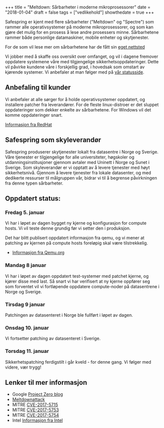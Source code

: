 +++
title = "Meltdown: Sårbarheter i moderne mikroprosessorer"
date = "2018-01-04"
draft = false
tags = ["vedlikehold"]
showthedate = true
+++

Safespring er kjent med flere sårbarheter ("Meltdown" og "Spectre") som rammer alle operativsystemer på moderne mikroprosessorer, og som kan gjøre det mulig for en prosess å lese andre prosessers minne. Sårbarhetene rammer både personlige datamaskiner, mobile enheter og skytjenester.

<!--more-->

For de som vil lese mer om sårbarhetene har de fått sin [eget nettsted](https://meltdownattack.com)

Vi jobber med å skaffe oss oversikt over omfanget, og vil i dagene fremover oppdatere systemene våre med tilgjengelige sikkerhetsoppdateringer. Dette vil påvirke kundene våre i forskjellig grad, i hovedsak som omstart av kjørende systemer. Vi anbefaler at man følger med på [vår statusside](http://status.safespring.com).

## Anbefaling til kunder

Vi anbefaler at alle sørger for å holde operativsystemer oppdatert, og installere patcher fra leverandører. For de fleste linux-distroer er det sluppet oppdateringer som dekker enkelte av sårbarhetene. For Windows vil det komme oppdateringer snart.

[Informasjon fra RedHat](https://access.redhat.com/security/vulnerabilities/speculativeexecution?sc_cid=701f2000000tsLNAAY&)

## Safespring som skyleverandør

Safespring produserer skytjenester lokalt fra datasentre i Norge og Sverige. Våre tjenester er tilgjengelige for alle universiteter, høgskoler og utdanningsinstitusjoner gjennom avtaler med Uninett i Norge og Sunet i Sverige. Som skyleverandør er vi opptatt av å levere tjenester med høyt sikkerhetsnivå. Gjennom å levere tjenester fra lokale datasenter, og med dedikerte ressurser til målgruppen vår, bidrar vi til å begrense påvirkningen fra denne typen sårbarheter.

## Oppdatert status:

### Fredag 5. januar

Vi har i løpet av dagen bygget ny kjerne og konfigurasjon for compute hosts. Vi vil teste denne grundig før vi setter den i produksjon.

Det har blitt publisert oppdatert informasjon fra qemu, og vi mener at patching av kjernen på compute hosts foreløpig skal være tilstrekkelig.

* [Informasjon fra Qemu.org](https://www.qemu.org/2018/01/04/spectre/)

### Mandag 8 januar

Vi har i løpet av dagen oppdatert test-systemer med patchet kjerne, og kjører disse med last. Så snart vi har verifisert at ny kjerne oppfører seg som forventet vil vi fortløpende oppdatere compute-noder på datasentrene i Norge og Sverige.

### Tirsdag 9 januar

Patchingen av datasenteret i Norge ble fullført i løpet av dagen. 

### Onsdag 10. januar

Vi fortsetter patching av datasenteret i Sverige.

### Torsdag 11. januar

Sikkerhetspatching ferdigstilt i går kveld - for denne gang. Vi følger med videre, vær trygg!

## Lenker til mer informasjon

* Google [Project Zero blog](https://googleprojectzero.blogspot.com/2018/01/reading-privileged-memory-with-side.html)
* [Meltdownattack](https://meltdownattack.com/)
* MITRE [CVE-2017-5715](http://www.cve.mitre.org/cgi-bin/cvename.cgi?name=2017-5715)
* MITRE [CVE-2017-5753](http://www.cve.mitre.org/cgi-bin/cvename.cgi?name=2017-5753)
* MITRE [CVE-2017-5754](http://www.cve.mitre.org/cgi-bin/cvename.cgi?name=2017-5754)
* Intel [Informasjon fra Intel](https://newsroom.intel.com/news/intel-responds-to-security-research-findings/)

